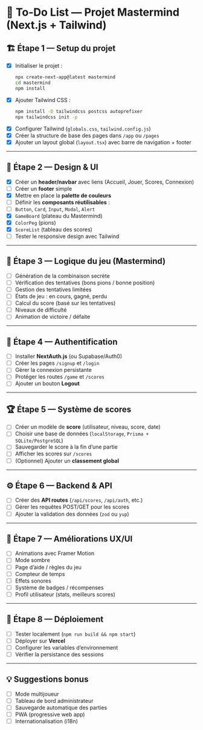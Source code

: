 # 🧩 To-Do List — Projet Mastermind (Next.js + Tailwind)

## 🏗️ Étape 1 — Setup du projet
- [x] Initialiser le projet :
  ```bash
  npx create-next-app@latest mastermind
  cd mastermind
  npm install
  ```
- [x] Ajouter Tailwind CSS :
  ```bash
  npm install -D tailwindcss postcss autoprefixer
  npx tailwindcss init -p
  ```
- [x] Configurer Tailwind (`globals.css`, `tailwind.config.js`)
- [x] Créer la structure de base des pages dans `/app` ou `/pages`
- [x] Ajouter un layout global (`layout.tsx`) avec barre de navigation + footer

---

## 🎨 Étape 2 — Design & UI
- [x] Créer un **header/navbar** avec liens (Accueil, Jouer, Scores, Connexion)
- [ ] Créer un **footer** simple
- [x] Mettre en place la **palette de couleurs**
- [ ] Définir les **composants réutilisables** :
- [ ] `Button`, `Card`, `Input`, `Modal`, `Alert`
- [x] `GameBoard` (plateau du Mastermind)
- [x] `ColorPeg` (pions)
- [x] `ScoreList` (tableau des scores)
- [ ] Tester le responsive design avec Tailwind

---

## 🧠 Étape 3 — Logique du jeu (Mastermind)
- [ ] Génération de la combinaison secrète
- [ ] Vérification des tentatives (bons pions / bonne position)
- [ ] Gestion des tentatives limitées
- [ ] États de jeu : en cours, gagné, perdu
- [ ] Calcul du score (basé sur les tentatives)
- [ ] Niveaux de difficulté
- [ ] Animation de victoire / défaite

---

## 🧍 Étape 4 — Authentification
- [ ] Installer **NextAuth.js** (ou Supabase/Auth0)
- [ ] Créer les pages `/signup` et `/login`
- [ ] Gérer la connexion persistante
- [ ] Protéger les routes `/game` et `/scores`
- [ ] Ajouter un bouton **Logout**

---

## 🏆 Étape 5 — Système de scores
- [ ] Créer un modèle de **score** (utilisateur, niveau, score, date)
- [ ] Choisir une base de données (`localStorage`, `Prisma + SQLite/PostgreSQL`)
- [ ] Sauvegarder le score à la fin d’une partie
- [ ] Afficher les scores sur `/scores`
- [ ] (Optionnel) Ajouter un **classement global**

---

## ⚙️ Étape 6 — Backend & API
- [ ] Créer des **API routes** (`/api/scores`, `/api/auth`, etc.)
- [ ] Gérer les requêtes POST/GET pour les scores
- [ ] Ajouter la validation des données (`zod` ou `yup`)

---

## 🌈 Étape 7 — Améliorations UX/UI
- [ ] Animations avec Framer Motion
- [ ] Mode sombre
- [ ] Page d’aide / règles du jeu
- [ ] Compteur de temps
- [ ] Effets sonores
- [ ] Système de badges / récompenses
- [ ] Profil utilisateur (stats, meilleurs scores)

---

## 🚀 Étape 8 — Déploiement
- [ ] Tester localement (`npm run build && npm start`)
- [ ] Déployer sur **Vercel**
- [ ] Configurer les variables d’environnement
- [ ] Vérifier la persistance des sessions

---

## 💡 Suggestions bonus
- [ ] Mode multijoueur
- [ ] Tableau de bord administrateur
- [ ] Sauvegarde automatique des parties
- [ ] PWA (progressive web app)
- [ ] Internationalisation (i18n)
